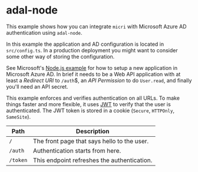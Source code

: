 adal-node
=========

This example shows how you can integrate `micri` with Microsoft Azure AD
authentication using `adal-node`.

In this example the application and AD configuration is located in
`src/config.ts`. In a production deployment you might want to consider some
other way of storing the configuration.

See Microsoft's [Node.js example](https://github.com/microsoftgraph/nodejs-security-sample/)
for how to setup a new application  in Microsoft Azure AD. In brief it needs to
be a Web API application with at least a *Redirect URI* to `/auth`$, an
*API Permission* to do `User.read`, and finally you'll need an API secret.

This example enforces and verifies authentication on all URLs. To make things
faster and more flexible, it uses [JWT](https://jwt.io/) to verify that the
user is authenticated. The JWT token is stored in a cookie (`Secure`,
`HTTPOnly`, `SameSite`).

| Path      | Description                                   |
|-----------|-----------------------------------------------|
| `/`       | The front page that says hello to the user.   |
| `/auth`   | Authentication starts from here.              |
| `/token`  | This endpoint refreshes the authentication.   |
